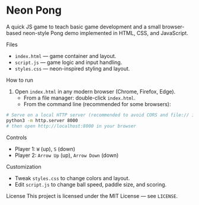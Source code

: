 # Neon Pong

A quick JS game to teach basic game development and a small browser-based neon-style Pong demo implemented in HTML, CSS, and JavaScript.

Files
- `index.html` — game container and layout.
- `script.js` — game logic and input handling.
- `styles.css` — neon-inspired styling and layout.

How to run
1. Open `index.html` in any modern browser (Chrome, Firefox, Edge).
   - From a file manager: double-click `index.html`.
   - From the command line (recommended for some browsers):

```bash
# Serve on a local HTTP server (recommended to avoid CORS and file:// issues)
python3 -m http.server 8000
# then open http://localhost:8000 in your browser
```

Controls
- Player 1: `W` (up), `S` (down)
- Player 2: `Arrow Up` (up), `Arrow Down` (down)

Customization
- Tweak `styles.css` to change colors and layout.
- Edit `script.js` to change ball speed, paddle size, and scoring.

License
This project is licensed under the MIT License — see `LICENSE`.
